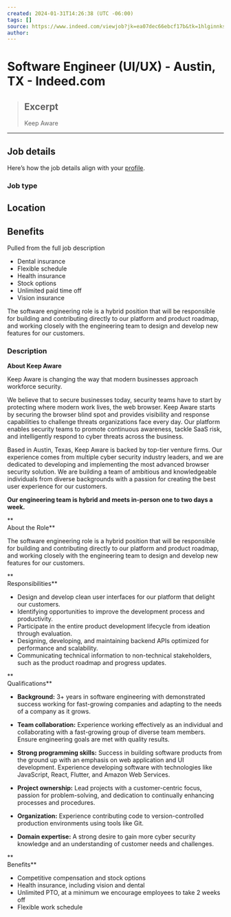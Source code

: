 ```yaml
---
created: 2024-01-31T14:26:38 (UTC -06:00)
tags: []
source: https://www.indeed.com/viewjob?jk=ea07dec66ebcf17b&tk=1hlginnksia3e808&from=serp&vjs=3
author: 
---
```


# Software Engineer (UI/UX) - Austin, TX - Indeed.com

> ## Excerpt
> Keep Aware

---
## Job details

Here’s how the job details align with your [profile](https://profile.indeed.com/).

### Job type

## Location

## Benefits

Pulled from the full job description

-   Dental insurance
-   Flexible schedule
-   Health insurance
-   Stock options
-   Unlimited paid time off
-   Vision insurance

The software engineering role is a hybrid position that will be responsible for building and contributing directly to our platform and product roadmap, and working closely with the engineering team to design and develop new features for our customers.

### **Description**

**About Keep Aware**

Keep Aware is changing the way that modern businesses approach workforce security.

We believe that to secure businesses today, security teams have to start by protecting where modern work lives, the web browser. Keep Aware starts by securing the browser blind spot and provides visibility and response capabilities to challenge threats organizations face every day. Our platform enables security teams to promote continuous awareness, tackle SaaS risk, and intelligently respond to cyber threats across the business.

Based in Austin, Texas, Keep Aware is backed by top-tier venture firms. Our experience comes from multiple cyber security industry leaders, and we are dedicated to developing and implementing the most advanced browser security solution. We are building a team of ambitious and knowledgeable individuals from diverse backgrounds with a passion for creating the best user experience for our customers.  

**Our engineering team is hybrid and meets in-person one to two days a week.**

**  
About the Role**

The software engineering role is a hybrid position that will be responsible for building and contributing directly to our platform and product roadmap, and working closely with the engineering team to design and develop new features for our customers.

**  
Responsibilities**

-   Design and develop clean user interfaces for our platform that delight our customers.
-   Identifying opportunities to improve the development process and productivity.
-   Participate in the entire product development lifecycle from ideation through evaluation.
-   Designing, developing, and maintaining backend APIs optimized for performance and scalability.
-   Communicating technical information to non-technical stakeholders, such as the product roadmap and progress updates.

**  
Qualifications**

-   **Background:** 3+ years in software engineering with demonstrated success working for fast-growing companies and adapting to the needs of a company as it grows.
    
-   **Team collaboration:** Experience working effectively as an individual and collaborating with a fast-growing group of diverse team members. Ensure engineering goals are met with quality results.
    
-   **Strong programming skills:** Success in building software products from the ground up with an emphasis on web application and UI development. Experience developing software with technologies like JavaScript, React, Flutter, and Amazon Web Services.
    
-   **Project ownership:** Lead projects with a customer-centric focus, passion for problem-solving, and dedication to continually enhancing processes and procedures.
    
-   **Organization:** Experience contributing code to version-controlled production environments using tools like Git.
    
-   **Domain expertise:** A strong desire to gain more cyber security knowledge and an understanding of customer needs and challenges.
    

**  
Benefits**

-   Competitive compensation and stock options
-   Health insurance, including vision and dental
-   Unlimited PTO, at a minimum we encourage employees to take 2 weeks off
-   Flexible work schedule
